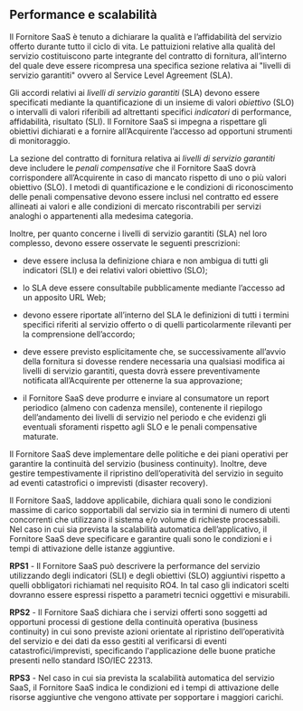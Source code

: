 ## Performance e scalabilità

Il Fornitore SaaS è tenuto a dichiarare la qualità e l’affidabilità del
servizio offerto durante tutto il ciclo di vita. Le pattuizioni relative 
alla qualità del servizio costituiscono parte integrante del contratto di
fornitura, all’interno del quale deve essere ricompresa una specifica sezione
relativa ai "livelli di servizio garantiti" ovvero al Service Level Agreement (SLA).

Gli accordi relativi ai *livelli di servizio garantiti* (SLA) devono essere
specificati mediante la quantificazione di un insieme di valori *obiettivo*
(SLO) o intervalli di valori riferibili ad altrettanti specifici *indicatori*
di performance, affidabilità, risultato (SLI). Il Fornitore SaaS si impegna a
rispettare gli obiettivi dichiarati e a fornire all’Acquirente l’accesso ad
opportuni strumenti di monitoraggio.

La sezione del contratto di fornitura relativa ai *livelli di servizio
garantiti* deve includere le *penali compensative* che il Fornitore SaaS dovrà
corrispondere all’Acquirente in caso  di mancato rispetto di uno o più valori
obiettivo (SLO). I metodi di quantificazione e le condizioni di riconoscimento
delle penali compensative devono essere inclusi nel contratto ed essere
allineati ai valori e alle condizioni di mercato riscontrabili per servizi
analoghi o appartenenti alla medesima categoria.

Inoltre, per quanto concerne i livelli di servizio garantiti (SLA) nel loro
complesso, devono essere osservate le seguenti prescrizioni:

* deve essere inclusa la definizione chiara e non ambigua di tutti gli
  indicatori (SLI) e dei relativi valori obiettivo (SLO);

* lo SLA deve essere consultabile pubblicamente mediante l’accesso ad un
  apposito URL Web;

* devono essere riportate all’interno del SLA le definizioni di tutti i termini
  specifici riferiti al servizio offerto o di quelli particolarmente rilevanti
  per la comprensione dell’accordo;

* deve essere previsto esplicitamente che, se successivamente all’avvio della
  fornitura si dovesse rendere necessaria una qualsiasi modifica ai livelli di
  servizio garantiti, questa dovrà essere preventivamente notificata
  all’Acquirente per ottenerne la sua approvazione;

* il Fornitore SaaS deve produrre e inviare al consumatore un report periodico
  (almeno con cadenza mensile), contenente il riepilogo dell’andamento dei
  livelli di servizio nel periodo e che evidenzi gli eventuali sforamenti
  rispetto agli SLO e le penali compensative maturate.

Il Fornitore SaaS deve implementare delle politiche e dei piani operativi per
garantire la continuità del servizio (business continuity). Inoltre, deve
gestire tempestivamente il ripristino dell’operatività del servizio in seguito
ad eventi catastrofici o imprevisti (disaster recovery).

Il Fornitore SaaS, laddove applicabile, dichiara quali sono le condizioni
massime di carico sopportabili dal servizio sia in termini di numero di
utenti concorrenti che utilizzano il sistema e/o volume di richieste processabili.
Nel caso in cui sia prevista la scalabilità automatica dell’applicativo, il
Fornitore SaaS deve specificare e garantire quali sono le condizioni e i tempi
di attivazione delle istanze aggiuntive.


**RPS1** - Il Fornitore SaaS può descrivere la performance del servizio
utilizzando degli indicatori (SLI) e degli obiettivi (SLO) aggiuntivi rispetto
a quelli obbligatori richiamati nel requisito RO4. In tal caso gli indicatori
scelti dovranno essere espressi rispetto a parametri tecnici oggettivi e
misurabili.

**RPS2** - Il Fornitore SaaS dichiara che i servizi offerti sono soggetti ad
opportuni processi di gestione della continuità operativa (business continuity)
in cui sono previste azioni orientate al ripristino dell’operatività del
servizio e dei dati da esso gestiti al verificarsi di eventi
catastrofici/imprevisti, specificando l'applicazione delle buone pratiche
presenti nello standard ISO/IEC 22313.

**RPS3** - Nel caso in cui sia prevista la scalabilità automatica del servizio
SaaS, il Fornitore SaaS indica le condizioni ed i tempi di attivazione delle
risorse aggiuntive che vengono attivate per sopportare i maggiori carichi.


